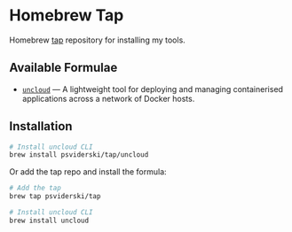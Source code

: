 # Homebrew Tap

Homebrew [tap](https://docs.brew.sh/Taps) repository for installing my tools. 

## Available Formulae

* [`uncloud`](https://github.com/psviderski/uncloud) — A lightweight tool for deploying and managing containerised applications across a network of Docker hosts.

## Installation

```bash
# Install uncloud CLI
brew install psviderski/tap/uncloud
```

Or add the tap repo and install the formula:

```bash
# Add the tap
brew tap psviderski/tap

# Install uncloud CLI
brew install uncloud
```


